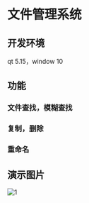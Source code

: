 # 文件管理系统
## 开发环境
qt 5.15，window 10
## 功能
### 文件查找，模糊查找
### 复制，删除
### 重命名
## 演示图片
![1](http://s79fwm27x.hb-bkt.clouddn.com/filemanager/1.png)
